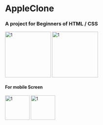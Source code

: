 # AppleClone

### A project for Beginners of HTML / CSS

<img width="150" alt="1" src="https://user-images.githubusercontent.com/60697742/103014885-db2a9c80-4582-11eb-9c1c-fbecc71e7c55.png">

<img width="150" alt="1" src="https://user-images.githubusercontent.com/60697742/103014898-e1207d80-4582-11eb-94de-583ff5d09cb2.png">

#### For mobile Screen

<img width="80" alt="1" src="https://user-images.githubusercontent.com/60697742/103014933-eed60300-4582-11eb-8d14-af17bd6db926.png">

<img width="80" alt="1" src="https://user-images.githubusercontent.com/60697742/103014938-f09fc680-4582-11eb-9607-e1d5c5da75d8.png">
